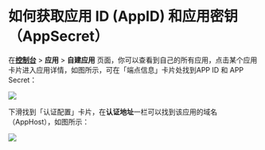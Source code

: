 # 如何获取应用 ID (AppID) 和应用密钥（AppSecret）

<LastUpdated/>

在[**控制台**](https://console.authing.cn) > **应用** > **自建应用** 页面，你可以查看到自己的所有应用，点击某个应用卡片进入应用详情，如图所示，可在「端点信息」卡片处找到APP ID 和 APP Secret：

![](~@imagesZhCn/guides/faqs/appId-and-appSecret.png)



下滑找到「认证配置」卡片，在**认证地址**一栏可以找到该应用的域名（AppHost），如图所示：

![](~@imagesZhCn/guides/faqs/appHost.png)